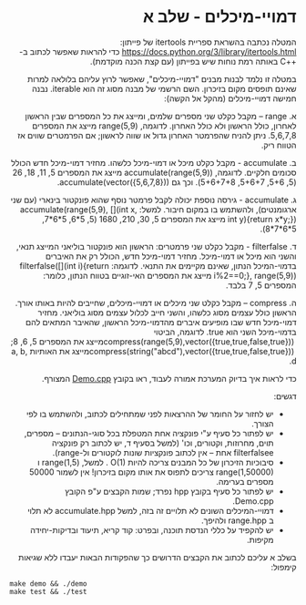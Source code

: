 <div dir="rtl" lang="he">

# דמויי-מיכלים - שלב א


המטלה נכתבה בהשראת ספריית itertools של פייתון: https://docs.python.org/3/library/itertools.html כדי להראות שאפשר לכתוב ב-++C באותה רמת נוחות שיש בפייתון (עם קצת הכנה מוקדמת). 

במטלה זו נלמד לבנות מבנים "דמויי-מיכלים", שאפשר לרוץ עליהם בלולאה למרות שאינם תופסים מקום בזיכרון. השם הרשמי של מבנה מסוג זה הוא iterable. נבנה חמישה דמויי-מיכלים (מהקל אל הקשה):

א. range – מקבל כקלט שני מספרים שלמים,
ומייצג את כל המספרים שבין הראשון לאחרון, כולל הראשון ולא כולל האחרון. לדוגמה, 
<span dir="ltr">range(5,9)</span>
	 מייצג את המספרים 
	5,6,7,8. 
	 ניתן להניח שהפרמטר האחרון גדול או שווה לראשון;
	 אם הפרמטרים שווים אז הטווח ריק.

ב. accumulate - מקבל כקלט מיכל או דמוי-מיכל כלשהו.
מחזיר דמוי-מיכל חדש הכולל סכומים חלקיים. לדוגמה, 
<span dir="ltr">accumulate(range(5,9))</span>
מייצג את המספרים
5, 11, 18, 26
(5, 5+6, 5+6+7, 5+6+7+8).
וכך גם
<span dir="ltr">accumulate(vector<int>({5,6,7,8}))</span>.

ג. accumulate - גירסה נוספת יכולה לקבל פרמטר נוסף שהוא פונקטור בינארי (עם שני ארגומנטים), ולהשתמש בו במקום חיבור. למשל:
<span dir="ltr">accumulate(range(5,9), [](int x, int y){return x*y;})</span>
מייצג את המספרים
5, 30, 210, 1680
(5, 5\*6, 5\*6\*7, 5\*6\*7\*8).

ד. filterfalse - מקבל כקלט שני פרמטרים: הראשון הוא פונקטור בוליאני המייצג תנאי, והשני הוא מיכל או דמוי-מיכל. 
מחזיר דמוי-מיכל חדש, הכולל רק את האיברים בדמוי-המיכל הנתון, שאינם מקיימים את התנאי. 
לדוגמה:
<span dir="ltr">filterfalse([](int i){return i%2==0;}, range(5,9))</span> 
מייצג את המספרים האי-זוגיים בטווח הנתון, כלומר: המספרים 5, 7 בלבד.

ה. compress – מקבל כקלט שני מיכלים או דמויי-מיכלים, שחייבים להיות באותו אורך. 
הראשון כולל עצמים מסוג כלשהו, והשני חייב לכלול עצמים מסוג בוליאני.
מחזיר דמוי-מיכל חדש שבו מופיעים איברים מהדמוי-מיכל הראשון, שהאיבר המתאים להם בדמוי-מיכל השני הוא true.
לדוגמה, הביטוי
<span dir="ltr">compress(range(5,9),vector<bool>({true,true,false,true})) </span> 
 מייצג את המספרים 5, 6, 8;
<span dir="ltr">compress(string("abcd"),vector<bool>({true,true,false,true})) </span> 
 מייצג את האותיות a, b, d.

כדי לראות איך בדיוק המערכת אמורה לעבוד, ראו בקובץ
[Demo.cpp](Demo.cpp)
המצורף.

דגשים:

* יש לחזור על החומר של ההרצאות לפני שמתחילים לכתוב, ולהשתמש בו לפי הצורך.
* יש לפתור כל סעיף ע"י פונקציה אחת המטפלת בכל סוגי-הנתונים – מספרים, תוים, מחרוזות, וקטורים, וכו' (למשל בסעיף ד, יש לכתוב רק פונקציה filterfalsee אחת – אין לכתוב פונקציות שונות לוקטורים ול-range).
* סיבוכיות הזיכרון של כל המבנים צריכה להיות
<span dir="ltr">O(1)</span>
. למשל, 
<span dir="ltr">range(1,5)</span>
 ו 
<span dir="ltr">range(1,50000)</span>
 צריכים לתפוס את אותו מקום בזיכרון! אין לשמור 50000 מספרים בערימה.
* יש לפתור כל סעיף בקובץ hpp נפרד; שמות הקבצים ע"פ הקובץ Demo.cpp.
* דמויי-המיכלים השונים לא תלויים זה בזה, למשל accumulate.hpp לא תלוי ב range.hpp ולהיפך.
* יש להקפיד על כללי הנדסת תוכנה, ובפרט: קוד קריא, תיעוד ובדיקות-יחידה מקיפות.

בשלב א עליכם לכתוב את הקבצים הדרושים כך שהפקודות הבאות יעבדו ללא שגיאות קימפול:

<div dir='ltr'>

    make demo && ./demo
	make test && ./test

</div>


</div>

